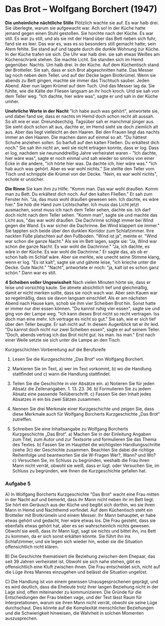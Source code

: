 # Das Brot – Wolfgang Borchert (1947)

**Die unheimliche nächtliche Stille**
Plötzlich wachte sie auf. Es war halb drei. Sie überlegte, warum sie aufgewacht war. Ach so! In
der Küche hatte jemand gegen einen Stuhl gestoßen. Sie horchte nach der Küche. Es war still. Es
war zu still, und als sie mit der Hand über das Bett neben sich fuhr, fand sie es leer. Das war es,
was es so besonders still gemacht hatte; sein Atem fehlte. Sie stand auf und tappte durch die
dunkle Wohnung zur Küche. In der Küche trafen sie sich. Die Uhr war halb drei. sie sah etwas
Weißes am Küchenschrank stehen. Sie machte Licht. Sie standen sich im Hemd gegenüber.
Nachts. Um halb drei. In der Küche. Auf dem Küchentisch stand der Brotteller. Sie sah, dass er
sich Brot abgeschnitten hatte. Das Messer lag noch neben dem Teller. und auf der Decke lagen
Brotkrümel. Wenn sie abends zu Bett gingen, machte sie immer das Tischtuch sauber. Jeden
Abend. Aber nun lagen Krümel auf dem Tuch. Und das Messer lag da. Sie fühlte, wie die Kälte der
Fliesen langsam an ihr hoch kroch. Und sie sah von dem Teller weg. "Ich dachte, hier wäre was",
sagte er und sah in der Küche umher.

**Unehrliche Worte in der Nacht**
"Ich habe auch was gehört", antwortete sie, und dabei fand sie, dass er nachts im Hemd doch
schon recht alt aussah. So alt wie er war. Dreiundsechzig. Tagsüber sah er manchmal jünger aus.
Sie sieht doch schon alt aus, dachte er, im Hemd sieht sie doch ziemlich alt aus. Aber das liegt
vielleicht an den Haaren. Bei den Frauen liegt das nachts immer an den Haaren. Die machen
dann auf einmal so alt. "Du hättest Schuhe anziehen sollen. So barfuß auf den kalten Fließen. Du
erkältest dich noch." Sie sah ihn nicht an, weil sie nicht ertragen konnte, dass er log. Dass er log,
nachdem sie neununddreißig Jahre verheiratet waren - "Ich dachte, hier wäre was", sagte er noch
einmal und sah wieder so sinnlos von einer Ecke in die andere, "ich hörte hier was. Da dachte ich,
hier wäre was." "Ich hab auch was gehört. Aber es war wohl nichts." Sie stellte den Teller vom
Tisch und schnippte die Krümel von der Decke. "Nein, es war wohl nichts", echote er unsicher.

**Die Rinne**
Sie kam ihm zu Hilfe: "Komm man. Das war wohl draußen. Komm man zu Bett. Du erkältest dich
noch. Auf den kalten Fließen." Er sah zum Fenster hin. "Ja, das muss wohl draußen gewesen
sein. Ich dachte, es wäre hier." Sie hob die Hand zum Lichtschalter. Ich muss das Licht jetzt
ausmachen, sonst muss ich nach dem Teller sehen, dachte sie. Ich darf doch nicht nach dem
Teller sehen. "Komm man", sagte sie und machte das Licht aus, "das war wohl draußen. Die
Dachrinne schlägt immer bei Wind gegen die Wand. Es war sicher die Dachrinne. Bei Wind
klappert sie immer." Sie tappten sich beide über den dunklen Korridor zum Schlafzimmer. Ihre
nackten Füße platschten auf den Fußboden. "Wind ist ja", meinte er. "Wind war schon die ganze
Nacht." Als sie im Bett lagen, sagte sie: "Ja, Wind war schon die ganze Nacht. Es war wohl die
Dachrinne." "Ja, ich dachte, es wäre in der Küche. Es war wohl die Dachrinne." Er sagte das, als
ob er schon halb im Schlaf wäre. Aber sie merkte, wie unecht seine Stimme klang, wenn er log.
"Es ist kalt", sagte sie und gähnte leise, "ich krieche unter die Decke. Gute Nacht." "Nacht",
antwortete er noch: "ja, kalt ist es schon ganz schön." Dann war es still.

**4 Scheiben voller Ungewissheit**
Nach vielen Minuten hörte sie, dass er leise und vorsichtig kaute. Sie atmete absichtlich tief und
gleichmäßig, damit er nicht merken sollte, dass sie noch wach war. Aber sein Kauen war so
regelmäßig, dass sie davon langsam einschlief. Als er am nächsten Abend nach Hause kam,
schob sie ihm vier Scheiben Brot hin. Sonst hatte er immer nur drei essen können. "Du kannst
ruhig vier essen", sagte sie und ging von der Lampe weg. "Ich kann dieses Brot nicht so recht
vertragen. Iss doch man eine mehr. Ich vertrage es nicht so gut." Sie sah, wie er sich tief über den
Teller beugte. Er sah nicht auf. In diesem Augenblick tat er ihr leid. "Du kannst doch nicht nur zwei
Scheiben essen", sagte er auf seinem Teller. "Doch, abends vertrag ich das Brot nicht gut. Iss
man. Iss man." Erst nach einer Weile setzte sie sich unter die Lampe an den Tisch.




Kurzgeschichten Vorbereitung auf die Berufsreife
1. Lesen Sie die Kurzgeschichte „Das Brot“ von Wolfgang Borchert.
2. Markieren Sie im Text,
	a) wer im Text vorkommt,
	b) wo die Handlung stattfindet und
	c) wann die Handlung stattfindet.
1. Teilen Sie die Geschichte in vier Absätze ein.
	a) Notieren Sie für jeden Absatz die Zeilenangaben. 
		1. 13. 23. 36.
	b) Formulieren Sie zu jedem Absatz eine passende Teilüberschrift.
	c) Fassen Sie den Inhalt jedes Absatzes in ein bis zwei Sätzen zusammen.

1. Nennen Sie drei Merkmale einer Kurzgeschichte und zeigen Sie, dass diese Merkmale
auch für Wolfgang Borcherts Kurzgeschichte „Das Brot“ zutreffen.

5. Schreiben Sie eine Inhaltsangabe zu Wolfgang Borcherts Kurzgeschichte „Das Brot“.
	a) Machen Sie in der Einleitung Angaben zum Titel, zum Autor und zur Textsorte und
formulieren Sie das Thema des Textes.
	b) Fassen Sie im Hauptteil die wichtigsten Handlungsschritte (siehe 3c) der Geschichte
zusammen. Beachten Sie dabei die richtige Reihenfolge und beantworten Sie die W-Fragen
Wer?, Wann? und Wo?
	c) Versuchen Sie, im Schluss zu begründen, weshalb die Frau ihren Mann nicht verrät, obwohl sie
weiß, dass er lügt.
oder
Versuchen Sie, im Schluss zu begründen, wie Ihnen die Kurzgeschichte gefallen hat.


### Aufgabe 5

A)
In Wolfgang Borcherts Kurzgeschichte "Das Brot" wacht eine Frau mitten in der Nacht auf und bemerkt, dass ihr Mann nicht neben ihr im Bett liegt. Sie hört ein Geräusch aus der Küche und begibt sich dorthin, wo sie ihren Mann in Hemd und Nachthemd vorfindet. Auf dem Küchentisch steht ein Brotteller mit Brotkrümeln und einem Messer. Ihr Mann behauptet, er habe etwas gehört und gedacht, hier wäre etwas los. Die Frau gesteht, dass sie ebenfalls etwas gehört hat, aber es sei wahrscheinlich nichts gewesen. Obwohl sie weiß, dass ihr Mann lügt, sagt sie nichts und bittet ihn, ins Bett zu kommen, da er sich sonst erkälten könnte. Sie führt ihn ins Schlafzimmer, und sie legen sich wieder hin, wobei sie die Situation offensichtlich nicht klären.

B)
Die Geschichte thematisiert die Beziehung zwischen dem Ehepaar, das seit 39 Jahren verheiratet ist. Obwohl sie sich nahe stehen, gibt es offensichtlich eine Kluft zwischen ihnen. Die Frau entscheidet sich, nicht auf die Lüge ihres Mannes einzugehen und belässt die Situation ungelöst.

C)
Die Handlung ist von einem gewissen Unausgesprochenen geprägt, und es wird deutlich, dass die Eheleute trotz ihrer langen Beziehung nicht in der Lage sind, offen miteinander zu kommunizieren. Die Gründe für die Entscheidungen der Frau bleiben vage, und der Text lässt Raum für Interpretationen, warum sie ihren Mann nicht verrät, obwohl sie seine Lüge durchschaut. Dies könnte auf die Komplexität menschlicher Beziehungen und die Schwierigkeit hinweisen, die Wahrheit in solchen Momenten auszusprechen.